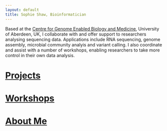 ```yaml
---
layout: default
title: Sophie Shaw, Bioinformatician
---
```


Based at the [Centre for Genome Enabled Biology and Medicine](http://www.abdn.ac.uk/genomics/), University of Aberdeen, UK, I collaborate with and offer support to researchers analysing sequencing data. Applications include RNA sequencing, genome assembly, microbial community analyis and variant calling. I also coordinate and assist with a number of workshops, enabling researchers to take more control in their own data analysis. 

[](./Sophie_Shaw_Photo.jpg)

# [Projects](./projects/index.md)
# [Workshops](./workshops/index.md)
# [About Me](./CV/index.md)
